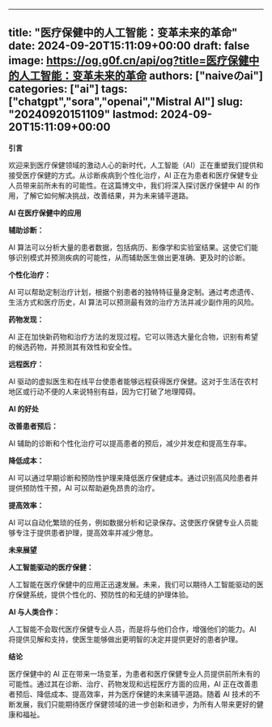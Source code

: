 
---
title: "医疗保健中的人工智能：变革未来的革命"
date: 2024-09-20T15:11:09+00:00
draft: false
image: https://og.g0f.cn/api/og?title=医疗保健中的人工智能：变革未来的革命
authors: ["naiveのai"]
categories: ["ai"]
tags: ["chatgpt","sora","openai","Mistral AI"]
slug: "20240920151109"
lastmod: 2024-09-20T15:11:09+00:00
---
**引言**

欢迎来到医疗保健领域的激动人心的新时代，人工智能（AI）正在重塑我们提供和接受医疗保健的方式。从诊断疾病到个性化治疗，AI 正在为患者和医疗保健专业人员带来前所未有的可能性。在这篇博文中，我们将深入探讨医疗保健中 AI 的作用，了解它如何解决挑战，改善结果，并为未来铺平道路。

**AI 在医疗保健中的应用**

**辅助诊断：**

AI 算法可以分析大量的患者数据，包括病历、影像学和实验室结果。这使它们能够识别模式并预测疾病的可能性，从而辅助医生做出更准确、更及时的诊断。

**个性化治疗：**

AI 可以帮助定制治疗计划，根据个别患者的独特特征量身定制。通过考虑遗传、生活方式和医疗历史，AI 算法可以预测最有效的治疗方法并减少副作用的风险。

**药物发现：**

AI 正在加快新药物和治疗方法的发现过程。它可以筛选大量化合物，识别有希望的候选药物，并预测其有效性和安全性。

**远程医疗：**

AI 驱动的虚拟医生和在线平台使患者能够远程获得医疗保健。这对于生活在农村地区或行动不便的人来说特别有益，因为它打破了地理障碍。

**AI 的好处**

**改善患者预后：**

AI 辅助的诊断和个性化治疗可以提高患者的预后，减少并发症和提高生存率。

**降低成本：**

AI 可以通过早期诊断和预防性护理来降低医疗保健成本。通过识别高风险患者并提供预防性干预，AI 可以帮助避免昂贵的治疗。

**提高效率：**

AI 可以自动化繁琐的任务，例如数据分析和记录保存。这使医疗保健专业人员能够专注于提供患者护理，提高效率并减少倦怠。

**未来展望**

**人工智能驱动的医疗保健：**

人工智能在医疗保健中的应用正迅速发展。未来，我们可以期待人工智能驱动的医疗保健系统，提供个性化的、预防性的和无缝的护理体验。

**AI 与人类合作：**

人工智能不会取代医疗保健专业人员，而是将与他们合作，增强他们的能力。AI 将提供见解和支持，使医生能够做出更明智的决定并提供更好的患者护理。

**结论**

医疗保健中的 AI 正在带来一场变革，为患者和医疗保健专业人员提供前所未有的可能性。通过其在诊断、治疗、药物发现和远程医疗方面的应用，AI 正在改善患者预后、降低成本、提高效率，并为医疗保健的未来铺平道路。随着 AI 技术的不断发展，我们只能期待医疗保健领域的进一步创新和进步，为所有人带来更好的健康和福祉。
